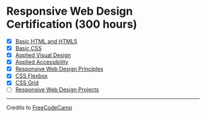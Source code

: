 # Responsive Web Design Certification (300 hours)

- [x] [Basic HTML and HTML5](01-basic-html-and-html5)
- [x] [Basic CSS](02-basic-css)
- [x] [Applied Visual Design](03-applied-visual-design)
- [x] [Applied Accessibility](04-applied-accessibility)
- [x] [Responsive Web Design Principles](05-responsive-web-design-principles)
- [x] [CSS Flexbox](06-css-flexbox)
- [x] [CSS Grid](07-css-grid)
- [ ] [Responsive Web Design Projects](08-responsive-web-design-projects)

---

Credits to [FreeCodeCamp](https://www.freecodecamp.org/)